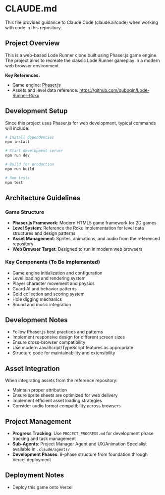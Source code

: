 # CLAUDE.md

This file provides guidance to Claude Code (claude.ai/code) when working with code in this repository.

## Project Overview

This is a web-based Lode Runner clone built using Phaser.js game engine. The project aims to recreate the classic Lode Runner gameplay in a modern web browser environment.

**Key References:**
- Game engine: [Phaser.js](https://docs.phaser.io/phaser/getting-started/what-is-phaser)
- Assets and level data reference: https://github.com/quboqin/Lode-Runner-Roku

## Development Setup

Since this project uses Phaser.js for web development, typical commands will include:

```bash
# Install dependencies
npm install

# Start development server  
npm run dev

# Build for production
npm run build

# Run tests
npm test
```

## Architecture Guidelines

### Game Structure
- **Phaser.js Framework**: Modern HTML5 game framework for 2D games
- **Level System**: Reference the Roku implementation for level data structures and design patterns
- **Asset Management**: Sprites, animations, and audio from the referenced repository
- **Web Browser Target**: Designed to run in modern web browsers

### Key Components (To Be Implemented)
- Game engine initialization and configuration
- Level loading and rendering system
- Player character movement and physics
- Guard AI and behavior patterns
- Gold collection and scoring system
- Hole digging mechanics
- Sound and music integration

## Development Notes

- Follow Phaser.js best practices and patterns
- Implement responsive design for different screen sizes
- Ensure cross-browser compatibility
- Use modern JavaScript/TypeScript features as appropriate
- Structure code for maintainability and extensibility

## Asset Integration

When integrating assets from the reference repository:
- Maintain proper attribution
- Ensure sprite sheets are optimized for web delivery
- Implement efficient asset loading strategies
- Consider audio format compatibility across browsers

## Project Management

- **Progress Tracking**: Use `PROJECT_PROGRESS.md` for development phase tracking and task management
- **Sub-Agents**: Project Manager Agent and UX/Animation Specialist available in `.claude/agents/`
- **Development Phases**: 9-phase structure from foundation through Vercel deployment

## Deployment Notes

- Deploy this game onto Vercel